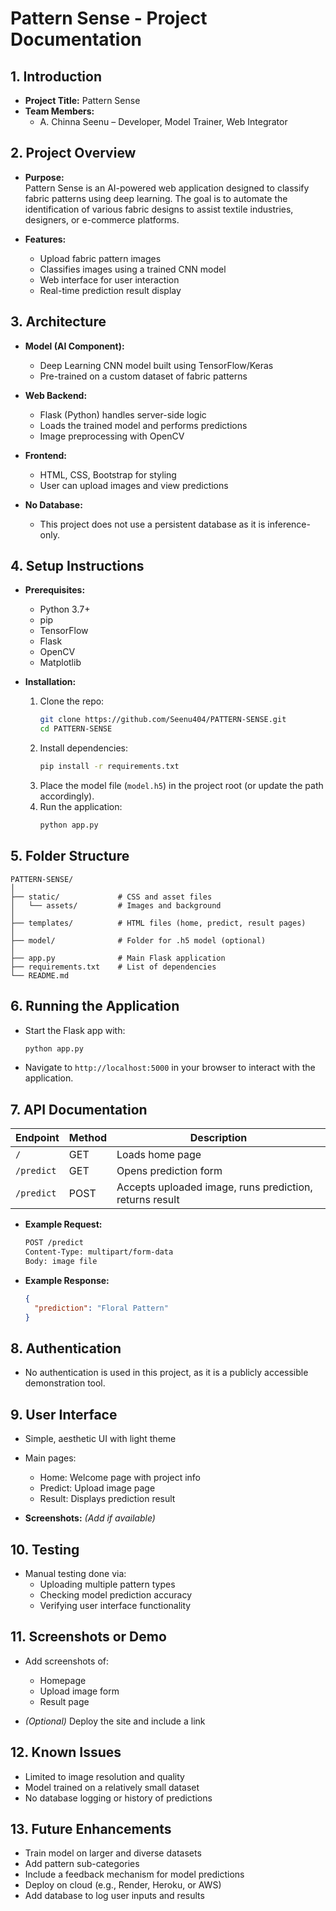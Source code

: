 
# Pattern Sense - Project Documentation

## 1. Introduction

- **Project Title:** Pattern Sense  
- **Team Members:**  
  - A. Chinna Seenu – Developer, Model Trainer, Web Integrator

## 2. Project Overview

- **Purpose:**  
  Pattern Sense is an AI-powered web application designed to classify fabric patterns using deep learning. The goal is to automate the identification of various fabric designs to assist textile industries, designers, or e-commerce platforms.

- **Features:**  
  - Upload fabric pattern images  
  - Classifies images using a trained CNN model  
  - Web interface for user interaction  
  - Real-time prediction result display

## 3. Architecture

- **Model (AI Component):**  
  - Deep Learning CNN model built using TensorFlow/Keras  
  - Pre-trained on a custom dataset of fabric patterns

- **Web Backend:**  
  - Flask (Python) handles server-side logic  
  - Loads the trained model and performs predictions  
  - Image preprocessing with OpenCV

- **Frontend:**  
  - HTML, CSS, Bootstrap for styling  
  - User can upload images and view predictions

- **No Database:**  
  - This project does not use a persistent database as it is inference-only.

## 4. Setup Instructions

- **Prerequisites:**  
  - Python 3.7+  
  - pip  
  - TensorFlow  
  - Flask  
  - OpenCV  
  - Matplotlib

- **Installation:**  
  1. Clone the repo:  
     ```bash
     git clone https://github.com/Seenu404/PATTERN-SENSE.git
     cd PATTERN-SENSE
     ```
  2. Install dependencies:  
     ```bash
     pip install -r requirements.txt
     ```
  3. Place the model file (`model.h5`) in the project root (or update the path accordingly).
  4. Run the application:  
     ```bash
     python app.py
     ```

## 5. Folder Structure

```
PATTERN-SENSE/
│
├── static/             # CSS and asset files
│   └── assets/         # Images and background
│
├── templates/          # HTML files (home, predict, result pages)
│
├── model/              # Folder for .h5 model (optional)
│
├── app.py              # Main Flask application
├── requirements.txt    # List of dependencies
└── README.md
```

## 6. Running the Application

- Start the Flask app with:
  ```bash
  python app.py
  ```
- Navigate to `http://localhost:5000` in your browser to interact with the application.

## 7. API Documentation

| Endpoint   | Method | Description                 |
|------------|--------|-----------------------------|
| `/`        | GET    | Loads home page             |
| `/predict` | GET    | Opens prediction form       |
| `/predict` | POST   | Accepts uploaded image, runs prediction, returns result |

- **Example Request:**
  ```bash
  POST /predict
  Content-Type: multipart/form-data
  Body: image file
  ```

- **Example Response:**
  ```json
  {
    "prediction": "Floral Pattern"
  }
  ```

## 8. Authentication

- No authentication is used in this project, as it is a publicly accessible demonstration tool.

## 9. User Interface

- Simple, aesthetic UI with light theme  
- Main pages:
  - Home: Welcome page with project info  
  - Predict: Upload image page  
  - Result: Displays prediction result  

- **Screenshots:** *(Add if available)*

## 10. Testing

- Manual testing done via:
  - Uploading multiple pattern types
  - Checking model prediction accuracy
  - Verifying user interface functionality

## 11. Screenshots or Demo

- Add screenshots of:
  - Homepage
  - Upload image form
  - Result page

- *(Optional)* Deploy the site and include a link

## 12. Known Issues

- Limited to image resolution and quality
- Model trained on a relatively small dataset
- No database logging or history of predictions

## 13. Future Enhancements

- Train model on larger and diverse datasets
- Add pattern sub-categories
- Include a feedback mechanism for model predictions
- Deploy on cloud (e.g., Render, Heroku, or AWS)
- Add database to log user inputs and results

